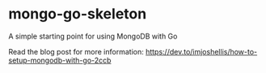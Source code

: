 # mongo-go-skeleton
A simple starting point for using MongoDB with Go

Read the blog post for more information: https://dev.to/imjoshellis/how-to-setup-mongodb-with-go-2ccb

